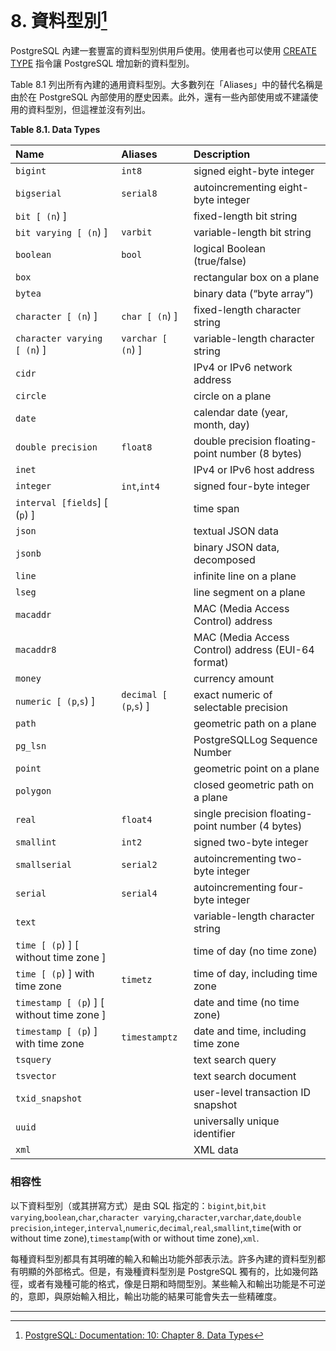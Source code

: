 # 8. 資料型別[^1]

PostgreSQL 內建一套豐富的資料型別供用戶使用。使用者也可以使用 [CREATE TYPE](/vi-reference/i-sql-commands/create-type.md) 指令讓 PostgreSQL 增加新的資料型別。

Table 8.1 列出所有內建的通用資料型別。大多數列在「Aliases」中的替代名稱是由於在 PostgreSQL 內部使用的歷史因素。此外，還有一些內部使用或不建議使用的資料型別，但這裡並沒有列出。

**Table 8.1. Data Types**

| Name | Aliases | Description |
| :--- | :--- | :--- |
| `bigint` | `int8` | signed eight-byte integer |
| `bigserial` | `serial8` | autoincrementing eight-byte integer |
| `bit [ (n`\) \] |  | fixed-length bit string |
| `bit varying [ (n`\) \] | `varbit` | variable-length bit string |
| `boolean` | `bool` | logical Boolean \(true/false\) |
| `box` |  | rectangular box on a plane |
| `bytea` |  | binary data \(“byte array”\) |
| `character [ (n`\) \] | `char [ (n`\) \] | fixed-length character string |
| `character varying [ (n`\) \] | `varchar [ (n`\) \] | variable-length character string |
| `cidr` |  | IPv4 or IPv6 network address |
| `circle` |  | circle on a plane |
| `date` |  | calendar date \(year, month, day\) |
| `double precision` | `float8` | double precision floating-point number \(8 bytes\) |
| `inet` |  | IPv4 or IPv6 host address |
| `integer` | `int`,`int4` | signed four-byte integer |
| `interval [fields`\] \[ \(`p`\) \] |  | time span |
| `json` |  | textual JSON data |
| `jsonb` |  | binary JSON data, decomposed |
| `line` |  | infinite line on a plane |
| `lseg` |  | line segment on a plane |
| `macaddr` |  | MAC \(Media Access Control\) address |
| `macaddr8` |  | MAC \(Media Access Control\) address \(EUI-64 format\) |
| `money` |  | currency amount |
| `numeric [ (p`,`s`\) \] | `decimal [ (p`,`s`\) \] | exact numeric of selectable precision |
| `path` |  | geometric path on a plane |
| `pg_lsn` |  | PostgreSQLLog Sequence Number |
| `point` |  | geometric point on a plane |
| `polygon` |  | closed geometric path on a plane |
| `real` | `float4` | single precision floating-point number \(4 bytes\) |
| `smallint` | `int2` | signed two-byte integer |
| `smallserial` | `serial2` | autoincrementing two-byte integer |
| `serial` | `serial4` | autoincrementing four-byte integer |
| `text` |  | variable-length character string |
| `time [ (p`\) \] \[ without time zone \] |  | time of day \(no time zone\) |
| `time [ (p`\) \] with time zone | `timetz` | time of day, including time zone |
| `timestamp [ (p`\) \] \[ without time zone \] |  | date and time \(no time zone\) |
| `timestamp [ (p`\) \] with time zone | `timestamptz` | date and time, including time zone |
| `tsquery` |  | text search query |
| `tsvector` |  | text search document |
| `txid_snapshot` |  | user-level transaction ID snapshot |
| `uuid` |  | universally unique identifier |
| `xml` |  | XML data |

### 相容性

以下資料型別（或其拼寫方式）是由 SQL 指定的：`bigint`,`bit`,`bit varying`,`boolean`,`char`,`character varying`,`character`,`varchar`,`date`,`double precision`,`integer`,`interval`,`numeric`,`decimal`,`real`,`smallint`,`time`\(with or without time zone\),`timestamp`\(with or without time zone\),`xml`.

每種資料型別都具有其明確的輸入和輸出功能外部表示法。許多內建的資料型別都有明顯的外部格式。但是，有幾種資料型別是 PostgreSQL 獨有的，比如幾何路徑，或者有幾種可能的格式，像是日期和時間型別。某些輸入和輸出功能是不可逆的，意即，與原始輸入相比，輸出功能的結果可能會失去一些精確度。

---

[^1]: [PostgreSQL: Documentation: 10: Chapter 8. Data Types](https://www.postgresql.org/docs/10/static/datatype.html)

